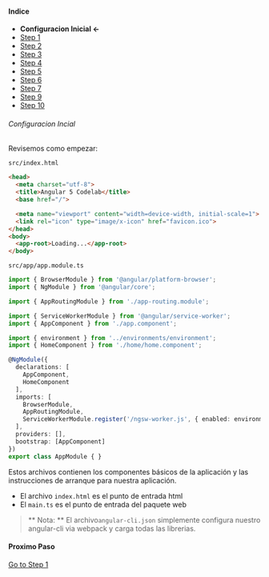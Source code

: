 #### Indice ####
* **Configuracion Inicial <-**
* [Step 1](./STEP_1.md)
* [Step 2](./STEP_2.md)
* [Step 3](./STEP_3.md)
* [Step 4](./STEP_4.md)
* [Step 5](./STEP_4.md)
* [Step 6](./STEP_6.md)
* [Step 7](./STEP_7.md)
* [Step 9](./STEP_9.md)
* [Step 10](./STEP_10.md)

###### Configuracion Incial

Revisemos como empezar:

`src/index.html`
```html
<head>
  <meta charset="utf-8">
  <title>Angular 5 Codelab</title>
  <base href="/">

  <meta name="viewport" content="width=device-width, initial-scale=1">
  <link rel="icon" type="image/x-icon" href="favicon.ico">
</head>
<body>
  <app-root>Loading...</app-root>
</body>
```

`src/app/app.module.ts`
```ts
import { BrowserModule } from '@angular/platform-browser';
import { NgModule } from '@angular/core';

import { AppRoutingModule } from './app-routing.module';

import { ServiceWorkerModule } from '@angular/service-worker';
import { AppComponent } from './app.component';

import { environment } from '../environments/environment';
import { HomeComponent } from './home/home.component';

@NgModule({
  declarations: [
    AppComponent,
    HomeComponent
  ],
  imports: [
    BrowserModule,
    AppRoutingModule,
    ServiceWorkerModule.register('/ngsw-worker.js', { enabled: environment.production })
  ],
  providers: [],
  bootstrap: [AppComponent]
})
export class AppModule { }


```

Estos archivos contienen los componentes básicos de la aplicación y las instrucciones de arranque para nuestra aplicación.
* El archivo `index.html` es el punto de entrada html
* El `main.ts` es el punto de entrada del paquete web

> ** Nota: ** El archivo`angular-cli.json` simplemente configura nuestro angular-cli via webpack y carga todas las librerias.

#### Proximo Paso
[Go to Step 1](./STEP_1.md)
